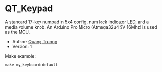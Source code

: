 # QT_Keypad

A standard 17-key numpad in 5x4 config, num lock indicator LED, and a media volume knob. An Arduino Pro Micro (Atmega32u4 5V 16Mhz) is used as the MCU.

* Author: [Quang Truong](https://github.com/lquang4321)
* Version: 1

Make example:

    make my_keyboard:default
